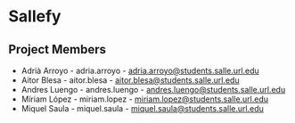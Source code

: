 # Sallefy

## Project Members
* Adrià Arroyo  - adria.arroyo  - adria.arroyo@students.salle.url.edu
* Aitor Blesa   - aitor.blesa   - aitor.blesa@students.salle.url.edu
* Andres Luengo - andres.luengo - andres.luengo@students.salle.url.edu
* Míriam López  - miriam.lopez  - miriam.lopez@students.salle.url.edu
* Miquel Saula  - miquel.saula  - miquel.saula@students.salle.url.edu
